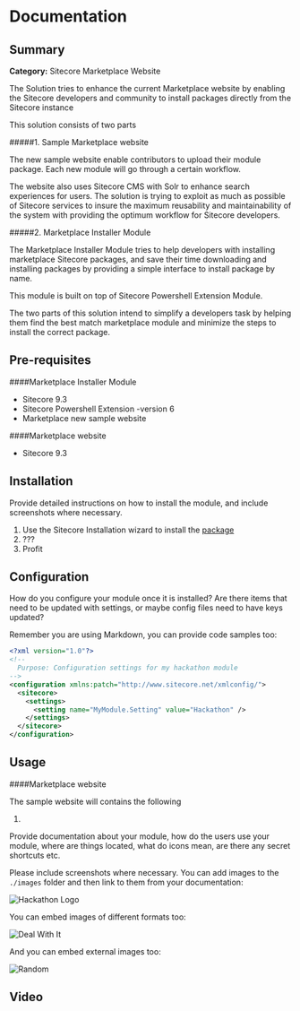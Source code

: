 # Documentation

## Summary

**Category:** Sitecore Marketplace Website

The Solution tries to enhance the current Marketplace website by enabling the Sitecore developers and community to install packages directly from the Sitecore instance 

This solution consists of two parts

#####1. Sample Marketplace website

The new sample website enable contributors to upload their module package. Each new module will go through a certain workflow. 

The website also uses Sitecore CMS with Solr to enhance search experiences for users. The solution is trying to exploit as much as possible of Sitecore services to insure the maximum reusability and maintainability of the system with providing the optimum workflow for Sitecore developers.

#####2. Marketplace Installer Module

The Marketplace Installer Module tries to help developers with installing marketplace Sitecore packages, and save their time downloading and installing packages by providing a simple interface to install package by name.

This module is built on top of Sitecore Powershell Extension Module.

The two parts of this solution intend to simplify a developers task by helping them find the best match marketplace module and minimize the steps to install the correct package.


## Pre-requisites

####Marketplace Installer Module
- Sitecore 9.3 
- Sitecore Powershell Extension -version 6
- Marketplace new sample website

####Marketplace website
- Sitecore 9.3

## Installation

Provide detailed instructions on how to install the module, and include screenshots where necessary.

1. Use the Sitecore Installation wizard to install the [package](#link-to-package)
2. ???
3. Profit

## Configuration

How do you configure your module once it is installed? Are there items that need to be updated with settings, or maybe config files need to have keys updated?

Remember you are using Markdown, you can provide code samples too:

```xml
<?xml version="1.0"?>
<!--
  Purpose: Configuration settings for my hackathon module
-->
<configuration xmlns:patch="http://www.sitecore.net/xmlconfig/">
  <sitecore>
    <settings>
      <setting name="MyModule.Setting" value="Hackathon" />
    </settings>
  </sitecore>
</configuration>
```

## Usage

####Marketplace website

The sample website will contains the following

1. 

Provide documentation  about your module, how do the users use your module, where are things located, what do icons mean, are there any secret shortcuts etc.

Please include screenshots where necessary. You can add images to the `./images` folder and then link to them from your documentation:

![Hackathon Logo](images/hackathon.png?raw=true "Hackathon Logo")

You can embed images of different formats too:

![Deal With It](images/deal-with-it.gif?raw=true "Deal With It")

And you can embed external images too:

![Random](https://placeimg.com/480/240/any "Random")


## Video

